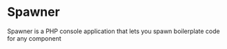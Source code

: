 # Spawner

Spawner is a PHP console application that lets you spawn boilerplate code for any component

